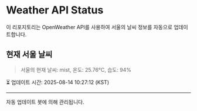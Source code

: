 
# Weather API Status

이 리포지토리는 OpenWeather API를 사용하여 서울의 날씨 정보를 자동으로 업데이트합니다.

## 현재 서울 날씨
> 서울의 현재 날씨: mist, 온도: 25.76°C, 습도: 94%

⏳ 업데이트 시간: 2025-08-14 10:27:12 (KST)

---
자동 업데이트 봇에 의해 관리됩니다.
